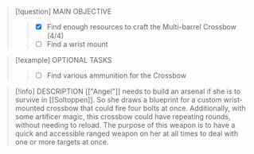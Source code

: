 > [!question] MAIN OBJECTIVE
> > - [x] Find enough resources to craft the Multi-barrel Crossbow (4/4)
> > - [ ] Find a wrist mount

> [!example] OPTIONAL TASKS
> > - [ ] Find various ammunition for the Crossbow

> [!info] DESCRIPTION
> [["Angel"]] needs to build an arsenal if she is to survive in [[Soltoppen]]. So she draws a blueprint for a custom wrist-mounted crossbow that could fire four bolts at once. Additionally, with some artificer magic, this crossbow could have repeating rounds, without needing to reload. The purpose of this weapon is to have a quick and accessible ranged weapon on her at all times to deal with one or more targets at once.

